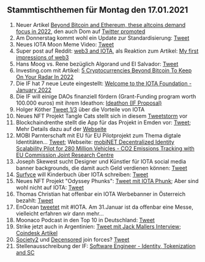 ## Stammtischthemen für Montag den 17.01.2021

1. Neuer Artikel [Beyond Bitcoin and Ethereum, these altcoins demand focus in 2022](https://ambcrypto.com/beyond-bitcoin-and-ethereum-these-altcoins-demand-focus-in-2022/), den auch Dom auf [Twitter promoted](https://twitter.com/DomSchiener/status/1480607726006898692?s=20)
2. Am Donnerstag kommt wohl ein Update zur Standardisierung: [Tweet](https://twitter.com/MikeHypercube/status/1480601356478173186?s=20)
3. Neues IOTA Moon Meme Video: [Tweet](https://twitter.com/lluisin_alpha/status/1368742815019237380?s=20)
4. Super post auf Reddit: [web3 and IOTA](https://www.reddit.com/r/Iota/comments/s0gmol/web3_and_iota/?utm_source=share&utm_medium=ios_app&utm_name=iossmf), als Reaktion zum Artikel: [My first impressions of web3](https://moxie.org/2022/01/07/web3-first-impressions.html)
5. Hans Moog vs. Rene bezüglich Algorand und El Salvador: [Tweet](https://twitter.com/hus_qy/status/1480879832024203271?s=20)
6. Investing.com mit Artikel: [5 Cryptocurrencies Beyond Bitcoin To Keep On Your Radar In 2022](https://www.investing.com/news/cryptocurrency-news/5-cryptocurrencies-beyond-bitcoin-to-keep-on-your-radar-in-2022-2726622)
7. Die IF hat 7 neue Leute eingestellt: [Welcome to the IOTA Foundation - January 2022](https://blog.iota.org/welcome-to-the-iota-foundation-january-2022/)
8. Die IF will einige DAOs finanziell fördern (Grant-Funding program worth 100.000 euros) mit ihrem Ideathon: [Ideathon (IF Proposal)](https://seemly-seer-d1b.notion.site/Ideathon-IF-Proposal-84ce3db6e6ee4c4da7a035478a69fe6e)
9. Holger Köther [Tweet 1/3](https://twitter.com/HolgerKoether/status/1480618289902624769?s=20) über die Vorteile von IOTA
10. Neues NFT Projekt Tangle Cats stellt sich in diesem [Tweetstorm](https://twitter.com/tangle_cat/status/1480963550092922882?s=20) vor
11. Blockchaindrenthe stellt die App für das Projekt in Emden vor: [Tweet](https://twitter.com/BclDrenthe/status/1481164909119516672?s=20); Mehr Details dazu auf der [Webseite](http://energieknip.nl/)
12. MOBI Parnterschaft mit EU für EU Pilotprojekt zum Thema digtale Identitäten... [Tweet](https://twitter.com/dltMOBI/status/1480978883834957831?s=20); Webseite: [mobiNET Decentralized Identity Scalability Pilot for 280 Million Vehicles - CO2 Emissions Tracking with EU Commission Joint Research Centre](https://dlt.mobi/eupilot/)
13. Joseph Skewest sucht Designer und Künstler für IOTA social media banner backgrounds, die damit auch Geld verdienen können: [Tweet](https://twitter.com/josephskewes/status/1479093682632466434?s=20)
14. [Surfyce](https://twitter.com/Surfyce) will Kinderbuch über IOTA schreiben: [Tweet](https://twitter.com/Surfyce/status/1480938351465099267?s=20)
15. Neues NFT Projekt "Odyssey Phunks": [Tweet mit IOTA Phunk](https://twitter.com/0xVortex/status/1481008017596366853?s=20); Aber sind wohl nicht auf IOTA: [Tweet](https://twitter.com/0xVortex/status/1481171499214061568?s=20)
16. Thomas Christian hat offenbar ein IOTA Werbebanner in Österreich bezahlt: [Tweet](https://twitter.com/TC081180/status/1480971634643193858?s=20)
17. EnOcean [tweetet](https://twitter.com/EnOcean/status/1480932938132955136) mit #IOTA. Am 31.Januar ist da offenbar eine Messe, vielleicht erfahren wir dann mehr...
18. Moonaco Podcast in den Top 10 in Deutschland: [Tweet](https://twitter.com/Moonaco5/status/1480893680319963144?s=20)
19. Strike jetzt auch in Argentinien: [Tweet mit Jack Mallers Interview](https://twitter.com/saylor/status/1481107015824982017?t=x0R9lco7-8P8rjAXHLrzoA&s=19); [Coindesk Artikel](https://www.coindesk.com/business/2022/01/11/strike-launches-bitcoin-payment-services-in-argentina-to-kickstart-latin-american-expansion/)
20. [Society2](https://twitter.com/society2) und [Decensored](https://twitter.com/decensored_app) join forces? [Tweet](https://twitter.com/accretionist/status/1480941149485416448?s=20)
21. Stellenausschreibung der IF: [Software Engineer - Identity, Tokenization and SC](https://twitter.com/michelenati/status/1481182242194046978?s=20)
